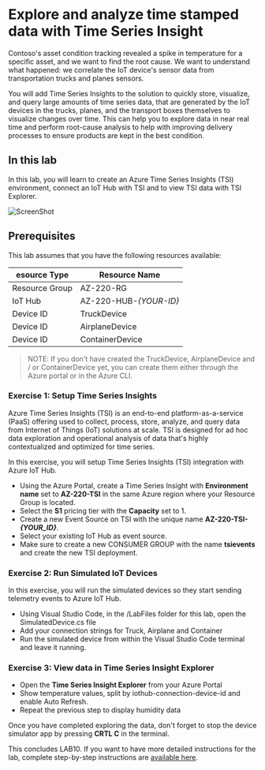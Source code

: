 # Explore and analyze time stamped data with Time Series Insight
Contoso's asset condition tracking revealed a spike in temperature for a specific asset, and we want to find the root cause. We want to understand what happened: we correlate the IoT device's sensor data from transportation trucks and planes sensors.

You will add Time Series Insights to the solution to quickly store, visualize, and query large amounts of time series data, that are generated by the IoT devices in the trucks, planes, and the transport boxes themselves to visualize changes over time. This can help you to explore data in near real time and perform root-cause analysis to help with improving delivery processes to ensure products are kept in the best condition.

## In this lab
In this lab, you will learn to create an Azure Time Series Insights (TSI) environment, connect an IoT Hub with TSI and to view TSI data with TSI Explorer.

![ScreenShot](tbd)

## Prerequisites
This lab assumes that you have the following resources available:

esource Type | Resource Name
--------------|--------------
Resource Group | AZ-220-RG
IoT Hub | AZ-220-HUB-*{YOUR-ID}*
Device ID | TruckDevice
Device ID | AirplaneDevice
Device ID | ContainerDevice

> NOTE: If you don't have created the TruckDevice, AirplaneDevice and / or ContainerDevice yet, you can create them either through the Azure portal or in the Azure CLI.

### **Exercise 1: Setup Time Series Insights**
Azure Time Series Insights (TSI) is an end-to-end platform-as-a-service (PaaS) offering used to collect, process, store, analyze, and query data from Internet of Things (IoT) solutions at scale. TSI is designed for ad hoc data exploration and operational analysis of data that's highly contextualized and optimized for time series.

In this exercise, you will setup Time Series Insights (TSI) integration with Azure IoT Hub.

- Using the Azure Portal, create a Time Series Insight with **Environment name** set to **AZ-220-TSI** in the same Azure region where your Resource Group is located.
- Select the **S1** pricing tier with the **Capacity** set to 1.
- Create a new Event Source on TSI with the unique name **AZ-220-TSI-_{YOUR_ID}_**.
- Select your existing IoT Hub as event source.
- Make sure to create a new CONSUMER GROUP with the name **tsievents** and create the new TSI deployment.

### **Exercise 2: Run Simulated IoT Devices**
In this exercise, you will run the simulated devices so they start sending telemetry events to Azure IoT Hub.

- Using Visual Studio Code, in the /LabFiles folder for this lab, open the SimulatedDevice.cs file
- Add your connection strings for Truck, Airplane and Container
- Run the simulated device from within the Visual Studio Code terminal and leave it running.

### **Exercise 3: View data in Time Series Insight Explorer**
- Open the **Time Series Insight Explorer** from your Azure Portal
- Show temperature values, split by iothub-connection-device-id and enable Auto Refresh.
- Repeat the previous step to display humidity data

Once you have completed exploring the data, don't forget to stop the device simulator app by pressing **CRTL C** in the terminal.

This concludes LAB10. If you want to have more detailed instructions for the lab, complete step-by-step instructions are [available here](https://github.com/IoTForDevices/AZ-220-Microsoft-Azure-IoT-Developer/blob/master/Instructions/Labs/LAB_AK_10-analyze-time-stamped-data-with-time-series-insights.md).
